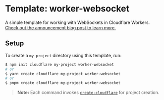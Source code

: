 # Template: worker-websocket

A simple template for working with WebSockets in Cloudflare Workers. [Check out the announcement blog post to learn more.](https://blog.cloudflare.com/introducing-websockets-in-workers/)

## Setup

To create a `my-project` directory using this template, run:

```sh
$ npm init cloudflare my-project worker-websocket
# or
$ yarn create cloudflare my-project worker-websocket
# or
$ pnpm create cloudflare my-project worker-websocket
```

> **Note:** Each command invokes [`create-cloudflare`](https://www.npmjs.com/package/create-cloudflare) for project creation.
